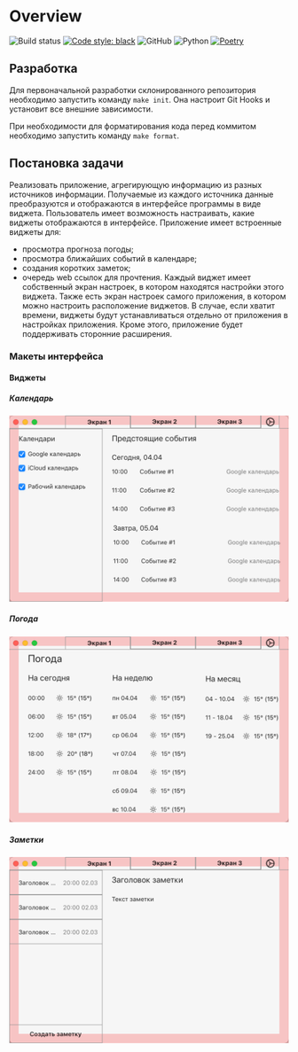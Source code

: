 # Overview

![Build status](https://img.shields.io/github/workflow/status/paper-lark/python-overview-project/CI)
[![Code style: black](https://img.shields.io/badge/code%20style-black-000000.svg)](https://github.com/psf/black)
![GitHub](https://img.shields.io/github/license/paper-lark/python-overview-project)
![Python](https://img.shields.io/badge/python-%5E3.7-brightgreen)
[![Poetry](https://img.shields.io/badge/dependencies-poetry-blue)](https://python-poetry.org)

## Разработка

Для первоначальной разработки склонированного репозитория необходимо запустить команду `make init`.
Она настроит Git Hooks и установит все внешние зависимости.

При необходимости для форматирования кода перед коммитом необходимо запустить команду `make format`.

## Постановка задачи

Реализовать приложение, агрегирующую информацию из разных источников информации.
Получаемые из каждого источника данные преобразуются и отображаются в интерфейсе программы в виде виджета.
Пользователь имеет возможность настраивать, какие виджеты отображаются в интерфейсе.
Приложение имеет встроенные виджеты для:
- просмотра прогноза погоды;
- просмотра ближайших событий в календаре;
- создания коротких заметок;
- очередь web ссылок для прочтения.
Каждый виджет имеет собственный экран настроек, в котором находятся настройки этого виджета.
Также есть экран настроек самого приложения, в котором можно настроить расположение виджетов.
В случае, если хватит времени, виджеты будут устанавливаться отдельно от приложения в настройках приложения. 
Кроме этого, приложение будет поддерживать сторонние расширения.

### Макеты интерфейса

#### Виджеты

##### Календарь
![Calendar design draft](docs/Calendar%20widget.png)

##### Погода
![Weather design draft](docs/Weather%20widget.png)

##### Заметки
![Notes design draft](docs/Note%20widget.png)

